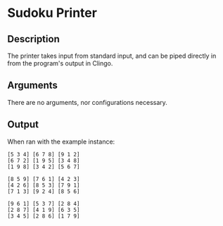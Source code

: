 # Sudoku Printer

## Description
The printer takes input from standard input, and can be piped directly in from the program's output in Clingo.

## Arguments
There are no arguments, nor configurations necessary.

## Output

When ran with the example instance:

```
[5 3 4] [6 7 8] [9 1 2] 
[6 7 2] [1 9 5] [3 4 8] 
[1 9 8] [3 4 2] [5 6 7] 

[8 5 9] [7 6 1] [4 2 3] 
[4 2 6] [8 5 3] [7 9 1] 
[7 1 3] [9 2 4] [8 5 6] 

[9 6 1] [5 3 7] [2 8 4] 
[2 8 7] [4 1 9] [6 3 5] 
[3 4 5] [2 8 6] [1 7 9] 
```

